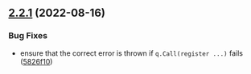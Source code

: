 ## [2.2.1](https://github.com/alexnitta/faunauth/compare/v2.2.0...v2.2.1) (2022-08-16)


### Bug Fixes

* ensure that the correct error is thrown if `q.Call(register ...)` fails ([5826f10](https://github.com/alexnitta/faunauth/commit/5826f101ac87c743e79c490a3b43a660caaf5bf3))
